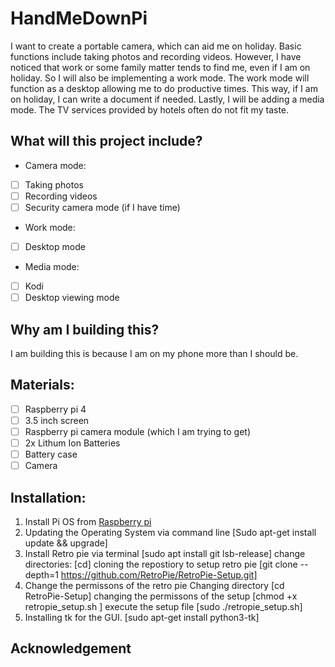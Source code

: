 # HandMeDownPi
I want to create a portable camera, which can aid me on holiday. Basic functions include taking photos and recording videos. However, I have noticed that work or some family matter tends to find me, even if I am on holiday. So I will also be implementing a work mode.  The work mode will function as a desktop allowing me to do productive times.  This way, if I am on holiday, I can write a document if needed.  Lastly, I will be adding a media mode. The TV services provided by hotels often do not fit my taste.  

## What will this project include?
- Camera mode:
- [ ] Taking photos
- [ ] Recording videos
- [ ] Security camera mode (if I have time)
- Work mode:
- [ ] Desktop mode
- Media mode:
- [ ] Kodi
- [ ] Desktop viewing mode

## Why am I building this?
I am building this is because I am on my phone more than I should be.

## Materials:
- [ ] Raspberry pi 4
- [ ] 3.5 inch screen
- [ ] Raspberry pi camera module (which I am trying to get)
- [ ] 2x Lithum Ion Batteries
- [ ] Battery case
- [ ] Camera

## Installation:
1. Install Pi OS from [Raspberry pi](https://www.raspberrypi.org/software/)
2. Updating the Operating System via command line
    [Sudo apt-get install update && upgrade]
3. Install Retro pie via terminal
    [sudo apt install git lsb-release]
    change directories:
    [cd]
    cloning the repostiory to setup retro pie
    [git clone --depth=1 https://github.com/RetroPie/RetroPie-Setup.git]
4. Change the permissons of the retro pie 
    Changing directory
    [cd RetroPie-Setup]
    changing the permissons of the setup
    [chmod +x retropie_setup.sh ]
    execute the setup file
    [sudo ./retropie_setup.sh]
5. Installing tk for the GUI.
    [sudo apt-get install python3-tk]
    
## Acknowledgement






